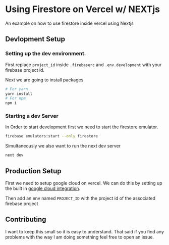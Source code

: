 # Using Firestore on Vercel w/ NEXTjs

An example on how to use firestore inside vercel using Nextjs

## Devlopment Setup
### Setting up the dev environment. 

First replace `project_id` inside `.firebaserc` and `.env.development` with your firebase project id.

Next we are going to install packages
```bash
# For yarn
yarn install
# For npm 
npm i
```
### Starting a dev Server
In Order to start development first we need to start the firestore emulator.
```bash
firebase emulators:start --only firestore
```
Simultaneously we also want to run the next dev server
```bash
next dev
```

## Production Setup

First we need to setup google cloud on vercel. We can do this by setting up the built in [google cloud integration](https://vercel.com/integrations/gcloud). 

Then add an env named `PROJECT_ID` with the project id of the associated firebase project

## Contributing
I want to keep this small so it is easy to understand. That said if you find any problems with the way I am doing something feel free to open an issue.
